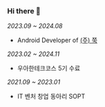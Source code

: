 ### Hi there 👋
_2023.09 ~ 2024.08_
- Android Developer of [(주) 쭉](https://www.fitapat.com/)

_2023.02 ~ 2024.11_
- 우아한테크코스 5기 수료

_2021.09 ~ 2023.01_
- IT 벤처 창업 동아리 SOPT

<!--
**briandr97/briandr97** is a ✨ _special_ ✨ repository because its `README.md` (this file) appears on your GitHub profile.

Here are some ideas to get you started:

- 🔭 I’m currently working on ...
- 🌱 I’m currently learning ...
- 👯 I’m looking to collaborate on ...
- 🤔 I’m looking for help with ...
- 💬 Ask me about ...
- 📫 How to reach me: ...
- 😄 Pronouns: ...
- ⚡ Fun fact: ...
-->
